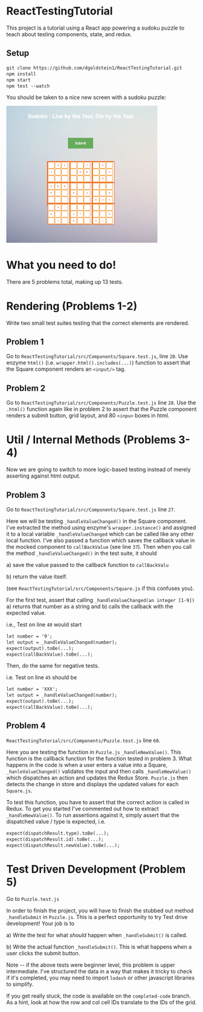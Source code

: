 # ReactTestingTutorial
This project is a tutorial using a React app powering a sudoku puzzle to teach about testing components, state, and redux.

## Setup

```
git clone https://github.com/dgoldstein1/ReactTestingTutorial.git
npm install
npm start
npm test --watch
```

You should be taken to a nice new screen with a sudoku puzzle:


![with a sudoku puzzle](https://github.com/dgoldstein1/ReactTestingTutorial/blob/master/src/Images/Screen%20Shot%202017-10-12%20at%202.00.46%20AM.png)

# What you need to do!

There are 5 problems total, making up 13 tests.

# Rendering (Problems 1-2)

Write two small test suites testing that the correct elements are rendered.
## Problem 1

Go to `ReactTestingTutorial/src/Components/Square.test.js`, line `20`. Use enzyme `html()` (i.e. `wrapper.html().includes(...)`) function to assert that the Square component renders an `<input/>` tag.

## Problem 2

Go to `ReactTestingTutorial/src/Components/Puzzle.test.js` line `28`. Use the `.html()` function again like in problem 2 to assert that the Puzzle component renders a submit button, grid layout, and 80 `<inpu>` boxes in html.


# Util / Internal Methods (Problems 3-4)

Now we are going to switch to more logic-based testing instead of merely asserting against html output. 


## Problem 3

Go to `ReactTestingTutorial/src/Components/Square.test.js` line `27`.

Here we will be testing `_handleValueChanged()` in the Square component. I've extracted the method using enzyme's `wrapper.instance()` and assigned it to a local variable `_handleValueChanged` which can be called like any other local function. I've also passed a function which saves the callback value in the mocked component to `callBackValue` (see line `37`). Then when you call the method `_handleValueChanged()` in the test suite, it should

a) save the value passed to the callback function to `callBackValu`

b) return the value itself. 

(see `ReactTestingTutorial/src/Components/Square.js` if this confuses you).

For the first test, assert that calling `_handleValueChanged(an integer [1-9])` a) returns that number as a string and b) calls the callback with the expected value.

i.e., Test on line `40` would start

```
let number = '9';
let output = _handleValueChanged(number);
expect(output).toBe(...);
expect(callBackValue).toBe(...);
```

Then, do the same for negative tests.

i.e. Test on line `45` should be 

```
let number = 'XXX';
let output = _handleValueChanged(number);
expect(output).toBe(...);
expect(callBackValue).toBe(...);
```

## Problem 4

`ReactTestingTutorial/src/Components/Puzzle.test.js` line `60`.

Here you are testing the function in `Puzzle.js` `_handleNewValue()`. This function is the callback function for the function tested in problem 3. What happens in the code is when a user enters a value into a Square, `_hanleValueChanged()` validates the input and then calls `_handleNewValue()` which dispatches an action and updates the Redux Store. `Puzzle.js` then detects the change in store and displays the updated values for each `Square.js`.

To test this function, you have to assert that the correct action is called in Redux. To get you started I've commented out how to extract `_handleNewValue()`. To run assertions against it, simply assert that the dispatched value / type is expected, i.e.

```
expect(dispatchResult.type).toBe(...);
expect(dispatchResult.id).toBe(...);
expect(dispatchResult.newValue).toBe(...); 
```

# Test Driven Development (Problem 5)

Go to `Puzzle.test.js`

In order to finish the project, you will have to finish the stubbed out method `_handleSubmit` in `Puzzle.js`. This is a perfect opportunity to try Test drive development! Your job is to 

a) Write the test for what *should* happen when `_handleSubmit()` is called.

b) Write the actual function `_handleSubmit()`. This is what happens when a user clicks the submit button.

Note -- if the above tests were beginner level, this problem is upper intermediate. I've structured the data in a way that makes it tricky to check if it's completed, you may need to import `lodash` or other javascript libraries to simplify.

If you get really stuck, the code is available on the `completed-code` branch. As a hint, look at how the row and col cell IDs translate to the IDs of the grid.